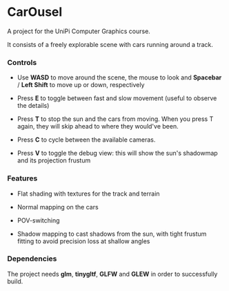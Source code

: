 # CarOusel

A project for the UniPi Computer Graphics course.

It consists of a freely explorable scene with cars running around a track.

### Controls

- Use **WASD** to move around the scene, the mouse to look and **Spacebar** / **Left Shift** to move up or down, respectively

- Press **E** to toggle between fast and slow movement (useful to observe the details)

- Press **T** to stop the sun and the cars from moving. When you press T again, they will skip ahead to where they would've been.

- Press **C** to cycle between the available cameras.

- Press **V** to toggle the debug view: this will show the sun's shadowmap and its projection frustum

### Features

- Flat shading with textures for the track and terrain

- Normal mapping on the cars

- POV-switching

- Shadow mapping to cast shadows from the sun, with tight frustum fitting to avoid precision loss at shallow angles 

### Dependencies

The project needs **glm**, **tinygltf**, **GLFW** and **GLEW** in order to successfully build.
